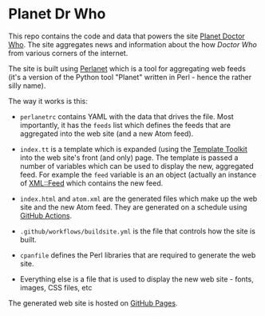# Planet Dr Who

This repo contains the code and data that powers the site [Planet Doctor Who](https://drwho.theplanetarium.org).
The site aggregates news and information about the how *Doctor Who* from various corners of the internet.

The site is built using [Perlanet](https://github.com/davorg/perlanet) which is a tool for aggregating web
feeds (it's a version of the Python tool "Planet" written in Perl - hence the rather silly name).

The way it works is this:

* `perlanetrc` contains YAML with the data that drives the file. Most importantly, it has the
`feeds` list which defines the feeds that are aggregated into the web site (and a new Atom feed).

* `index.tt` is a template which is expanded (using the [Template Toolkit](https://tt2.org/) into
the web site's front (and only) page. The template is passed a number of variables which can be
used to display the new, aggregated feed. For example the `feed` variable is an an object (actually
an instance of [XML::Feed](https://metacpan.org/pod/XML::Feed) which contains the new feed.

* `index.html` and `atom.xml` are the generated files which make up the web site and the new Atom
feed. They are generated on a schedule using [GitHub Actions](https://github.com/features/actions).

* `.github/workflows/buildsite.yml` is the file that controls how the site is built.

* `cpanfile` defines the Perl libraries that are required to generate the web site.

* Everything else is a file that is used to display the new web site - fonts, images, CSS files, etc

The generated web site is hosted on [GitHub Pages](https://pages.github.com/).
